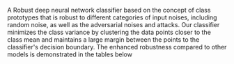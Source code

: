 A Robust deep neural network classifier based on the concept of class prototypes that is robust to different categories of input noises, including random noise, as well as the adversarial noises and attacks.
Our classifier minimizes the class variance by clustering the data points closer to the class mean and maintains a large margin between the points to the classifier's decision boundary.
The enhanced robustness compared to other models is demonstrated in the tables below

